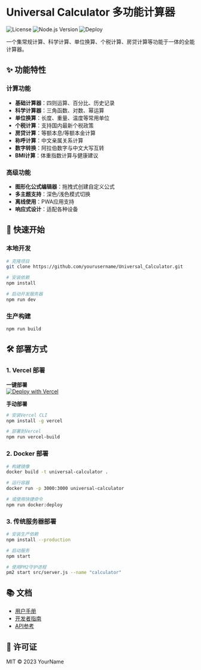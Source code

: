# Universal Calculator 多功能计算器

![License](https://img.shields.io/badge/license-MIT-blue)
![Node.js Version](https://img.shields.io/badge/node-%3E%3D18.x-green)
![Deploy](https://img.shields.io/badge/deploy-vercel%20%7C%20docker-brightgreen)

一个集常规计算、科学计算、单位换算、个税计算、房贷计算等功能于一体的全能计算器。

## ✨ 功能特性

### 计算功能
- **基础计算器**：四则运算、百分比、历史记录
- **科学计算器**：三角函数、对数、幂运算
- **单位换算**：长度、重量、温度等常用单位
- **个税计算**：支持国内最新个税政策
- **房贷计算**：等额本息/等额本金计算
- **称呼计算**：中文亲属关系计算
- **数字转换**：阿拉伯数字与中文大写互转
- **BMI计算**：体重指数计算与健康建议

### 高级功能
- **图形化公式编辑器**：拖拽式创建自定义公式
- **多主题支持**：深色/浅色模式切换
- **离线使用**：PWA应用支持
- **响应式设计**：适配各种设备

## 🚀 快速开始

### 本地开发
```bash
# 克隆项目
git clone https://github.com/yourusername/Universal_Calculator.git

# 安装依赖
npm install

# 启动开发服务器
npm run dev
```

### 生产构建
```bash
npm run build
```

## 🛠️ 部署方式

### 1. Vercel 部署
**一键部署**  
[![Deploy with Vercel](https://vercel.com/button)](https://vercel.com/new/clone?repository-url=https://github.com/yourusername/Universal_Calculator)

**手动部署**
```bash
# 安装Vercel CLI
npm install -g vercel

# 部署到Vercel
npm run vercel-build
```

### 2. Docker 部署
```bash
# 构建镜像
docker build -t universal-calculator .

# 运行容器
docker run -p 3000:3000 universal-calculator

# 或使用快捷命令
npm run docker:deploy
```

### 3. 传统服务器部署
```bash
# 安装生产依赖
npm install --production

# 启动服务
npm start

# 使用PM2守护进程
pm2 start src/server.js --name "calculator"
```

## 📚 文档
- [用户手册](wiki/用户手册.md)
- [开发者指南](wiki/开发者指南.md)
- [API参考](wiki/API参考.md)

## 📜 许可证
MIT © 2023 YourName